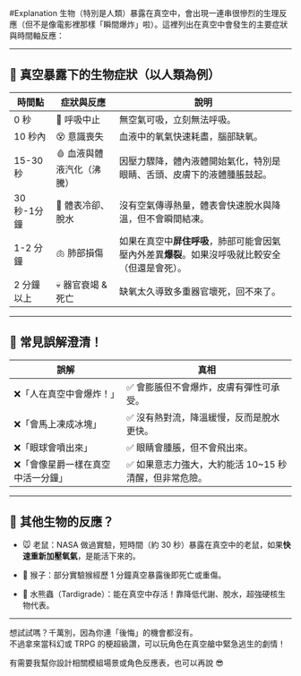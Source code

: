 #Explanation
生物（特別是人類）暴露在真空中，會出現一連串很慘烈的生理反應（但不是像電影裡那樣「瞬間爆炸」啦）。這裡列出在真空中會發生的主要症狀與時間軸反應：

---

## 🌌 真空暴露下的生物症狀（以人類為例）

|時間點|症狀與反應|說明|
|---|---|---|
|0 秒|🫨 呼吸中止|無空氣可吸，立刻無法呼吸。|
|10 秒內|😵 意識喪失|血液中的氧氣快速耗盡，腦部缺氧。|
|15-30 秒|🩸 血液與體液汽化（沸騰）|因壓力驟降，體內液體開始氣化，特別是眼睛、舌頭、皮膚下的液體腫脹鼓起。|
|30 秒-1分鐘|🧊 體表冷卻、脫水|沒有空氣傳導熱量，體表會快速脫水與降溫，但不會瞬間結凍。|
|1-2 分鐘|🫁 肺部損傷|如果在真空中**屏住呼吸**，肺部可能會因氣壓內外差異**爆裂**。如果沒呼吸就比較安全（但還是會死）。|
|2 分鐘以上|💀 器官衰竭 & 死亡|缺氧太久導致多重器官壞死，回不來了。|

---

## 🧠 常見誤解澄清！

| 誤解                | 真相                              |
| ----------------- | ------------------------------- |
| ❌「人在真空中會爆炸！」      | ✅ 會膨脹但不會爆炸，皮膚有彈性可承受。            |
| ❌「會馬上凍成冰塊」        | ✅ 沒有熱對流，降溫緩慢，反而是脫水更快。           |
| ❌「眼球會噴出來」         | ✅ 眼睛會腫脹，但不會飛出來。                 |
| ❌「會像星爵一樣在真空中活一分鐘」 | ✅ 如果意志力強大，大約能活 10~15 秒清醒，但非常危險。 |

---

## 🚀 其他生物的反應？

- 🐭 老鼠：NASA 做過實驗，短時間（約 30 秒）暴露在真空中的老鼠，如果**快速重新加壓氧氣**，是能活下來的。
    
- 🐒 猴子：部分實驗猴經歷 1 分鐘真空暴露後即死亡或重傷。
    
- 🐻 水熊蟲（Tardigrade）：能在真空中存活！靠降低代謝、脫水，超強硬核生物代表。
    

---

想試試嗎？千萬別，因為你連「後悔」的機會都沒有。  
不過拿來當科幻或 TRPG 的梗超級讚，可以玩角色在真空艙中緊急逃生的劇情！

有需要我幫你設計相關模組場景或角色反應表，也可以再說 😎